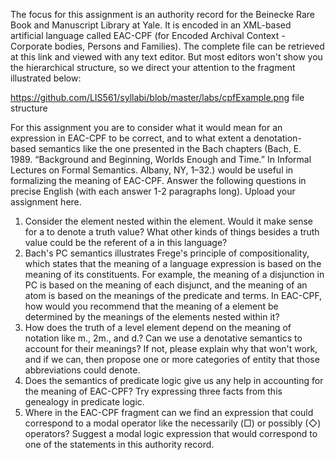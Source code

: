 The focus for this assignment is an authority record for the Beinecke Rare Book and Manuscript Library at Yale. It is encoded in an XML-based artificial language called EAC-CPF (for Encoded Archival Context - Corporate bodies, Persons and Families). The complete file can be retrieved at this link and viewed with any text editor. But most editors won't show you the hierarchical structure, so we direct your attention to the fragment illustrated below:

https://github.com/LIS561/syllabi/blob/master/labs/cpfExample.png
file structure

For this assignment you are to consider what it would mean for an expression in EAC-CPF to be correct, and to what extent a denotation-based semantics like the one presented in the Bach chapters (Bach, E. 1989. “Background and Beginning, Worlds Enough and Time.” In Informal Lectures on Formal Semantics. Albany, NY, 1–32.) would be useful in formalizing the meaning of EAC-CPF. Answer the following questions in precise English (with each answer 1-2 paragraphs long). Upload your assignment here.

1. Consider the <level> element nested within the <structureOrGenealogy> element. Would it make sense for a <level> to denote a truth value? What other kinds of things besides a truth value could be the referent of a <level> in this language?
2. Bach's PC semantics illustrates Frege's principle of compositionality, which states that the meaning of a language expression is based on the meaning of its constituents. For example, the meaning of a disjunction in PC is based on the meaning of each disjunct, and the meaning of an atom is based on the meanings of the predicate and terms. In EAC-CPF, how would you recommend that the meaning of a <level> element be determined by the meanings of the elements nested within it?
3. How does the truth of a level element depend on the meaning of notation like m., 2m., and d.? Can we use a denotative semantics to account for their meanings? If not, please explain why that won't work, and if we can, then propose one or more categories of entity that those abbreviations could denote.
4. Does the semantics of predicate logic give us any help in accounting for the meaning of EAC-CPF? Try expressing three facts from this genealogy in predicate logic.
5. Where in the EAC-CPF fragment can we find an expression that could correspond to a modal operator like the necessarily (□) or possibly (◇) operators? Suggest a modal logic expression that would correspond to one of the statements in this authority record.
